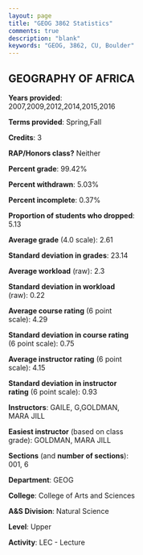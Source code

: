 ```yaml
---
layout: page
title: "GEOG 3862 Statistics"
comments: true
description: "blank"
keywords: "GEOG, 3862, CU, Boulder"
--- 
```

<head>
<script src="https://ajax.googleapis.com/ajax/libs/jquery/2.1.3/jquery.min.js"></script>
<script src="https://dl.dropboxusercontent.com/s/pc42nxpaw1ea4o9/highcharts.js?dl=0"></script>
<!-- <script src="../assets/js/highcharts.js"></script> -->
<style type="text/css">@font-face {
	font-family: "Bebas Neue";
	src: url(https://www.filehosting.org/file/details/544349/BebasNeue%20Regular.otf) format("opentype");
	}
	h1.Bebas { 
		font-family: "Bebas Neue", Verdana, Tahoma;
	}
</style>
</head>
<body>
	<div id="container" style="float: right; width: 45%; height: 88%; margin-left: 2.5%; margin-right: 2.5%;"></div>
	<script language="JavaScript">
		$(document).ready(function() {
		var chart = {type: 'column'};
		var title = {text: 'Grade Distribution'};
		var xAxis = {categories: ['A','B','C','D','F'],crosshair: true};
		var yAxis = {min: 0,title: {text: 'Percentage'}};
		var tooltip = {headerFormat: '<center><b><span style="font-size:20px">{point.key}</span></b></center>',
		               pointFormat: '<td style="padding:0"><b>{point.y:.1f}%</b></td>',
		               footerFormat: '</table>',shared: true,useHTML: true};
		var plotOptions = {column: {pointPadding: 0.0,borderWidth: 0}};  
		var credits = {enabled: false};var series= [{name: 'Percent',data: [25.0,33.42,25.99,12.62,2.97,]}];
		var json = {};
		json.chart = chart;
		json.title = title;
		json.tooltip = tooltip;
		json.xAxis = xAxis;
		json.yAxis = yAxis;  
		json.series = series;
		json.plotOptions = plotOptions;  
		json.credits = credits;
		$('#container').highcharts(json);
	});
	</script>
</body>
			   
## GEOGRAPHY OF AFRICA

**Years provided**: 2007,2009,2012,2014,2015,2016

**Terms provided**: Spring,Fall

**Credits**: 3

**RAP/Honors class?** Neither

**Percent grade**: 99.42%

**Percent withdrawn**: 5.03%

**Percent incomplete**: 0.37%

**Proportion of students who dropped**: 5.13

**Average grade** (4.0 scale): 2.61

**Standard deviation in grades**: 23.14

**Average workload** (raw): 2.3

**Standard deviation in workload** (raw): 0.22

**Average course rating** (6 point scale): 4.29

**Standard deviation in course rating** (6 point scale): 0.75

**Average instructor rating** (6 point scale): 4.15

**Standard deviation in instructor rating** (6 point scale): 0.93

**Instructors**: GAILE, G,GOLDMAN, MARA JILL

**Easiest instructor** (based on class grade): GOLDMAN, MARA JILL

**Sections** (and **number of sections**): 001, 6

**Department**: GEOG

**College**: College of Arts and Sciences

**A&S Division**: Natural Science

**Level**: Upper

**Activity**: LEC - Lecture